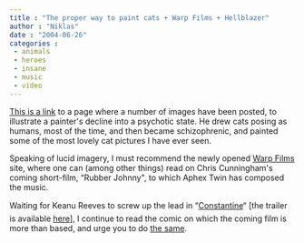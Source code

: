 ```yaml
---
title : "The proper way to paint cats + Warp Films + Hellblazer"
author : "Niklas"
date : "2004-06-26"
categories : 
 - animals
 - heroes
 - insane
 - music
 - video
---
```


[This is a link](http://www.epub.org.br/cm/gallery/gall_leonardo/fig1-a.htm) to a page where a number of images have been posted, to illustrate a painter's decline into a psychotic state. He drew cats posing as humans, most of the time, and then became schizophrenic, and painted some of the most lovely cat pictures I have ever seen.

Speaking of lucid imagery, I must recommend the newly opened [Warp Films](http://www.warpfilms.com) site, where one can (among other things) read on Chris Cunningham's coming short-film, “Rubber Johnny", to which Aphex Twin has composed the music.

Waiting for Keanu Reeves to screw up the lead in “[Constantine](http://www.imdb.com/title/tt0360486/combined)“ \[the trailer is available [here](http://www.apple.com/trailers/wb/constantine)\], I continue to read the comic on which the coming film is more than based, and urge you to do [the same](http://zzt.the-underdogs.org/james/hellblazer/thefrickinissues.html).
